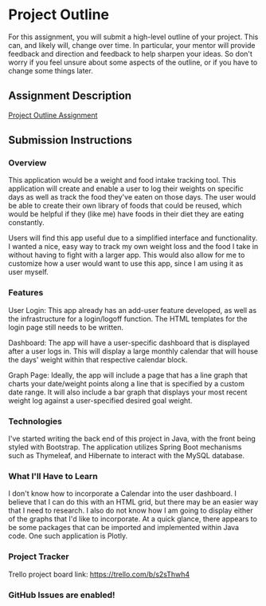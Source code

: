 # Project Outline
For this assignment, you will submit a high-level outline of your project. This can, and likely will, change over time. In particular, your mentor will provide feedback and direction and feedback to help sharpen your ideas. So don't worry if you feel unsure about some aspects of the outline, or if you have to change some things later.

## Assignment Description
[Project Outline Assignment](https://education.launchcode.org/liftoff/assignments/project-outline/)

## Submission Instructions

### Overview
This application would be a weight and food intake tracking tool. This application will create and enable a user to log
their weights on specific days as well as track the food they've eaten on those days. The user would be able to create
their own library of foods that could be reused, which would be helpful if they (like me) have foods in their diet they
are eating constantly.

Users will find this app useful due to a simplified interface and functionality. I wanted a nice, easy way to track my
own weight loss and the food I take in without having to fight with a larger app. This would also allow for me to
customize how a user would want to use this app, since I am using it as user myself.

### Features
User Login:
This app already has an add-user feature developed, as well as the infrastructure for a login/logoff function.
The HTML templates for the login page still needs to be written.

Dashboard:
The app will have a user-specific dashboard that is displayed after a user logs in. This will display a large monthly
calendar that will house the days' weight within that respective calendar block.

Graph Page:
Ideally, the app will include a page that has a line graph that charts your date/weight points along a line that is
specified by a custom date range. It will also include a bar graph that displays your most recent weight log against
a user-specified desired goal weight.

### Technologies
I've started writing the back end of this project in Java, with the front being styled with Bootstrap. The application
utilizes Spring Boot mechanisms such as Thymeleaf, and Hibernate to interact with the MySQL database.

### What I'll Have to Learn
I don't know how to incorporate a Calendar into the user dashboard. I believe that I can do this with an HTML grid, but
there may be an easier way that I need to research.
I also do not know how I am going to display either of the graphs that I'd like to incorporate. At a quick glance, there
appears to be some packages that can be imported and implemented within Java code. One such application is Plotly.

### Project Tracker
Trello project board link:
https://trello.com/b/s2sThwh4

### GitHub Issues are enabled!
